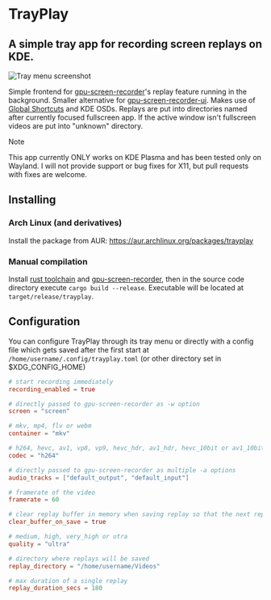 # TrayPlay
## A simple tray app for recording screen replays on KDE.
![Tray menu screenshot](preview.png)

Simple frontend for [gpu-screen-recorder](https://git.dec05eba.com/gpu-screen-recorder/about)'s replay feature running in the background. Smaller alternative for [gpu-screen-recorder-ui](https://git.dec05eba.com/gpu-screen-recorder-ui/about/). Makes use of [Global Shortcuts](https://flatpak.github.io/xdg-desktop-portal/docs/doc-org.freedesktop.portal.GlobalShortcuts.html) and KDE OSDs. Replays are put into directories named after currently focused fullscreen app. If the active window isn't fullscreen videos are put into "unknown" directory.

> [!NOTE]
> This app currently ONLY works on KDE Plasma and has been tested only on Wayland. I will not provide support or bug fixes for X11, but pull requests with fixes are welcome.

## Installing
### Arch Linux (and derivatives)
Install the package from AUR: https://aur.archlinux.org/packages/trayplay
### Manual compilation
Install [rust toolchain](https://www.rust-lang.org/tools/install) and [gpu-screen-recorder](https://git.dec05eba.com/gpu-screen-recorder/about/#:~:text=games.-,Installation), then in the source code directory execute `cargo build --release`. Executable will be located at `target/release/trayplay`.

## Configuration
You can configure TrayPlay through its tray menu or directly with a config file which gets saved after the first start at `/home/username/.config/trayplay.toml` (or other directory set in $XDG_CONFIG_HOME)

```toml
# start recording immediately
recording_enabled = true

# directly passed to gpu-screen-recorder as -w option
screen = "screen"

# mkv, mp4, flv or webm
container = "mkv"

# h264, hevc, av1, vp8, vp9, hevc_hdr, av1_hdr, hevc_10bit or av1_10bit
codec = "h264"

# directly passed to gpu-screen-recorder as multiple -a options
audio_tracks = ["default_output", "default_input"]

# framerate of the video
framerate = 60

# clear replay buffer in memory when saving replay so that the next replay doesn't "overlap" with the previous one
clear_buffer_on_save = true

# medium, high, very_high or utra
quality = "ultra"

# directory where replays will be saved
replay_directory = "/home/username/Videos"

# max duration of a single replay
replay_duration_secs = 180
```
